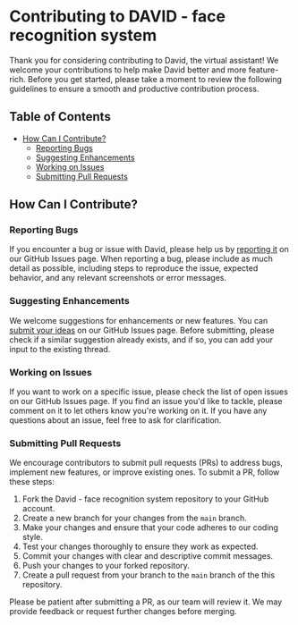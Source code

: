# Contributing to DAVID - face recognition system

Thank you for considering contributing to David, the virtual assistant! We welcome your contributions to help make David better and more feature-rich. Before you get started, please take a moment to review the following guidelines to ensure a smooth and productive contribution process.

## Table of Contents

- [How Can I Contribute?](#how-can-i-contribute)
  - [Reporting Bugs](#reporting-bugs)
  - [Suggesting Enhancements](#suggesting-enhancements)
  - [Working on Issues](#working-on-issues)
  - [Submitting Pull Requests](#submitting-pull-requests)


## How Can I Contribute?

### Reporting Bugs

If you encounter a bug or issue with David, please help us by [reporting it](mailto:darshanchoudhary2007@gmail.com) on our GitHub Issues page. When reporting a bug, please include as much detail as possible, including steps to reproduce the issue, expected behavior, and any relevant screenshots or error messages.

### Suggesting Enhancements

We welcome suggestions for enhancements or new features. You can [submit your ideas](mailto:darshanchoudhary2007@gmail.com) on our GitHub Issues page. Before submitting, please check if a similar suggestion already exists, and if so, you can add your input to the existing thread.

### Working on Issues

If you want to work on a specific issue, please check the list of open issues on our GitHub Issues page. If you find an issue you'd like to tackle, please comment on it to let others know you're working on it. If you have any questions about an issue, feel free to ask for clarification.

### Submitting Pull Requests

We encourage contributors to submit pull requests (PRs) to address bugs, implement new features, or improve existing ones. To submit a PR, follow these steps:

1. Fork the David - face recognition system repository to your GitHub account.
2. Create a new branch for your changes from the `main` branch.
3. Make your changes and ensure that your code adheres to our coding style.
4. Test your changes thoroughly to ensure they work as expected.
5. Commit your changes with clear and descriptive commit messages.
6. Push your changes to your forked repository.
7. Create a pull request from your branch to the `main` branch of the this repository.

Please be patient after submitting a PR, as our team will review it. We may provide feedback or request further changes before merging.
